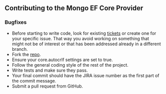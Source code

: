 ## Contributing to the Mongo EF Core Provider

### Bugfixes

- Before starting to write code, look for existing [tickets](https://jira.mongodb.org/browse/EF#selectedTab=com.atlassian.jira.plugin.system.project%3Asummary-panel) or create one for your specific issue. That way you avoid working on something that might not be of interest or that has been addressed already in a different branch.
- Fork the [repo](https://github.com/mongodb/mongo-efcore-provider).
- Ensure your core.autocrlf settings are set to true.
- Follow the general coding style of the rest of the project.
- Write tests and make sure they pass.
- Your final commit should have the JIRA issue number as the first part of the commit message.
- Submit a pull request from GitHub.
